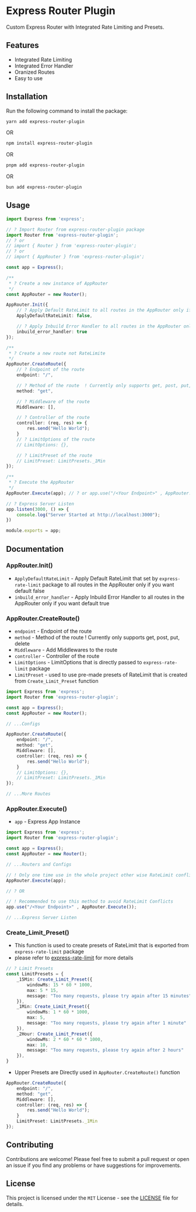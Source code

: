 # Express Router Plugin

Custom Express Router with Integrated Rate Limiting and Presets.

## Features
+ Integrated Rate Limiting
+ Integrated Error Handler
+ Oranized Routes
+ Easy to use

## Installation

Run the following command to install the package:

```bash
yarn add express-router-plugin
```
OR 
```bash
npm install express-router-plugin
```
OR

```bash
pnpm add express-router-plugin
```
OR
```bash
bun add express-router-plugin
```

## Usage

```ts
import Express from 'express';

// ? Import Router from express-router-plugin package
import Router from 'express-router-plugin';
// ? or
// import { Router } from 'express-router-plugin';
// ? or
// import { AppRouter } from 'express-router-plugin';

const app = Express();

/**
 * ? Create a new instance of AppRouter
 */
const AppRouter = new Router();

AppRouter.Init({
    // ? Apply Default RateLimit to all routes in the AppRouter only if you want default false
    ApplyDefaultRateLimit: false,

    // ? Apply Inbuild Error Handler to all routes in the AppRouter only if you want default true
    inbuild_error_handler: true
});

/**
 * ? Create a new route not RateLimite
 */
AppRouter.CreateRoute({
    // ? Endpoint of the route
    endpoint: "/",

    // ? Method of the route  ! Currently only supports get, post, put, delete
    method: "get",

    // ? Middleware of the route
    Middleware: [],

    // ? Controller of the route
    controller: (req, res) => {
        res.send("Hello World");
    }
    // ? LimitOptions of the route
    // LimitOptions: {},

    // ? LimitPreset of the route
    // LimitPreset: LimitPresets._1Min
});

/**
 * ? Execute the AppRouter
 */
AppRouter.Execute(app); // ? or app.use("/<Your Endpoint>" , AppRouter.Execute());

// ? Express Server Listen
app.listen(3000, () => {
    console.log("Server Started at http://localhost:3000");
})

module.exports = app;
```

## Documentation

### AppRouter.Init()
+ `ApplyDefaultRateLimit` - Apply Default RateLimit that set by `express-rate-limit` package to all routes in the AppRouter only if you want default false
+ `inbuild_error_handler` - Apply Inbuild Error Handler to all routes in the AppRouter only if you want default true

### AppRouter.CreateRoute()
+ `endpoint` - Endpoint of the route
+ `method` - Method of the route  ! Currently only supports get, post, put, delete
+ `Middleware` - Add Middlewares to the route
+ `controller` - Controller of the route
+ `LimitOptions` - LimitOptions that is directly passed to `express-rate-limit` package
+ `LimitPreset` - used to use pre-made presets of RateLimit that is created from `Create_Limit_Preset` function

```ts
import Express from 'express';
import Router from 'express-router-plugin';

const app = Express();
const AppRouter = new Router();

// ...Configs

AppRouter.CreateRoute({
    endpoint: "/",
    method: "get",
    Middleware: [],
    controller: (req, res) => {
        res.send("Hello World");
    }
    // LimitOptions: {},
    // LimitPreset: LimitPresets._1Min
});

// ...More Routes
```


### AppRouter.Execute()
+ `app` - Express App Instance

```ts
import Express from 'express';
import Router from 'express-router-plugin';

const app = Express();
const AppRouter = new Router();

// ...Routers and Configs

// ! Only one time use in the whole project other wise RateLimit conflicts occurs in the app
AppRouter.Execute(app);

// ? OR

// ! Recommended to use this method to avoid RateLimit Conflicts
app.use("/<Your Endpoint>" , AppRouter.Execute());

// ...Express Server Listen
```

### Create_Limit_Preset()
+ This function is used to create presets of RateLimit that is exported from `express-rate-limit` package
+ please refer to [express-rate-limit](https://www.npmjs.com/package/express-rate-limit) for more details

```ts
// ? Limit Presets
const LimitPresets = {
    _15Min: Create_Limit_Preset({
        windowMs: 15 * 60 * 1000,
        max: 5 * 15,
        message: "Too many requests, please try again after 15 minutes"
    }),
    _1Min: Create_Limit_Preset({
        windowMs: 1 * 60 * 1000,
        max: 5,
        message: "Too many requests, please try again after 1 minute"
    }),
    _2Hour: Create_Limit_Preset({
        windowMs: 2 * 60 * 60 * 1000,
        max: 10,
        message: "Too many requests, please try again after 2 hours"
    }),
}
```

+ Upper Presets are Directly used in `AppRouter.CreateRoute()` function

```ts
AppRouter.CreateRoute({
    endpoint: "/",
    method: "get",
    Middleware: [],
    controller: (req, res) => {
        res.send("Hello World");
    }
    LimitPreset: LimitPresets._1Min
});
```

## Contributing

Contributions are welcome! Please feel free to submit a pull request or open an issue if you find any problems or have suggestions for improvements.

## License
This project is licensed under the `MIT` License - see the [LICENSE](./License) file for details.
